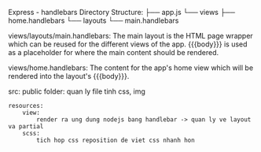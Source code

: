 
Express - handlebars
Directory Structure:
├── app.js
└── views
    ├── home.handlebars
    └── layouts
        └── main.handlebars

views/layouts/main.handlebars:
The main layout is the HTML page wrapper which can be reused for the different views of the app. 
{{{body}}} is used as a placeholder for where the main content should be rendered.

views/home.handlebars:
The content for the app's home view which will be rendered into the layout's {{{body}}}.

src:
    public folder:
        quan ly file tinh css, img
    
    resources:
        view:
            render ra ung dung nodejs bang handlebar -> quan ly ve layout va partial
        scss:
            tich hop css reposition de viet css nhanh hon
